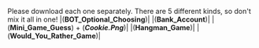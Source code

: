 Please download each one separately. There are 5 different kinds, so don't mix it all in one!
|(**BOT_Optional_Choosing**)|
|(**Bank_Account**)|
|(**Mini_Game_Guess**) + (***Cookie.Png***)|
|(**Hangman_Game**)|
|(**Would_You_Rather_Game**)|
